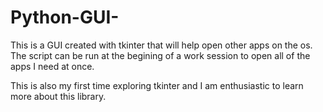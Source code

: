 # Python-GUI-
This is a GUI created with tkinter that will help open other apps on the os. The script can be run at the begining of a work session to open all of the 
apps I need at once. 

This is also my first time exploring tkinter and I am enthusiastic to learn more about this library.
